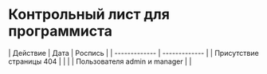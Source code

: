 # Контрольный лист для программиста

| Действие  | Дата | Роспись |
| ------------- | ------------- |
| Присутствие страницы 404 |  |  |
| Пользователя admin и manager  | |